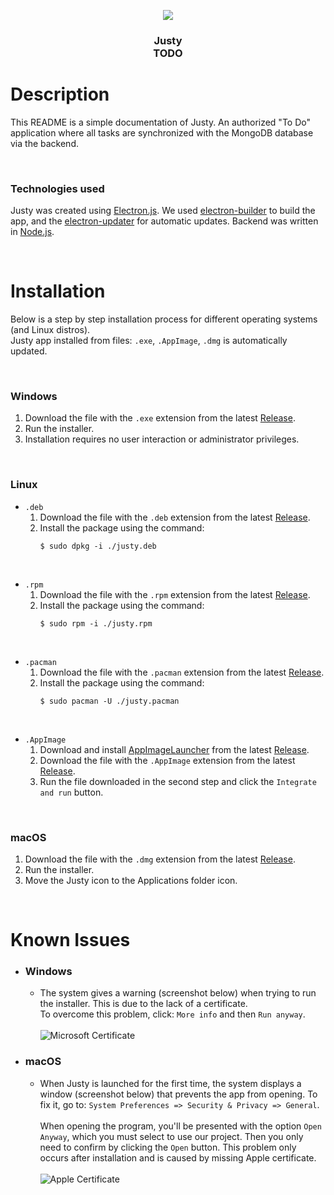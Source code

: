 <p align="center"><img src="https://raw.githubusercontent.com/olek-arsee/justy/main/assets/build/png/128x128.png"></p>
<h3 align="center" style="font-weight:bold;">Justy<br>TODO</h3>

# **Description**

This README is a simple documentation of Justy.
An authorized "To Do" application where all tasks are synchronized with the MongoDB database via the backend.

<br>

### **Technologies used**

Justy was created using [Electron.js](https://www.electronjs.org/). We used [electron-builder](https://www.npmjs.com/package/electron-builder) to build the app, and the [electron-updater](https://www.npmjs.com/package/electron-updater) for automatic updates. Backend was written in [Node.js](https://nodejs.org/).

<br>

# **Installation**

Below is a step by step installation process for different operating systems (and Linux distros). <br>
Justy app installed from files: `.exe`, `.AppImage`, `.dmg` is automatically updated.

<br>

### **Windows**

1. Download the file with the `.exe` extension from the latest [Release](https://github.com/olek-arsee/justy/releases/latest).
2. Run the installer.
3. Installation requires no user interaction or administrator privileges.

<br>

### **Linux**

- `.deb`
  1. Download the file with the `.deb` extension from the latest [Release](https://github.com/olek-arsee/justy/releases/latest).
  2. Install the package using the command:
     ```
     $ sudo dpkg -i ./justy.deb
     ```

<br>

- `.rpm`
  1. Download the file with the `.rpm` extension from the latest [Release](https://github.com/olek-arsee/justy/releases/latest).
  2. Install the package using the command:
     ```
     $ sudo rpm -i ./justy.rpm
     ```

<br>

- `.pacman`
  1. Download the file with the `.pacman` extension from the latest [Release](https://github.com/olek-arsee/justy/releases/latest).
  2. Install the package using the command:
     ```
     $ sudo pacman -U ./justy.pacman
     ```

<br>

- `.AppImage`
  1. Download and install [AppImageLauncher](https://github.com/TheAssassin/AppImageLauncher) from the latest [Release](https://github.com/TheAssassin/AppImageLauncher/releases/latest).
  2. Download the file with the `.AppImage` extension from the latest [Release](https://github.com/olek-arsee/justy/releases/latest).
  3. Run the file downloaded in the second step and click the `Integrate and run` button.

<br>

### **macOS**

1. Download the file with the `.dmg` extension from the latest [Release](https://github.com/olek-arsee/justy/releases/latest).
2. Run the installer.
3. Move the Justy icon to the Applications folder icon.

<br>

# **Known Issues**

- ### **Windows**

  - The system gives a warning (screenshot below) when trying to run the installer. This is due to the lack of a certificate.
    <br>
    To overcome this problem, click: `More info` and then `Run anyway`. <br><br>
    ![Microsoft Certificate](https://user-images.githubusercontent.com/74045117/152698798-ce2b632a-bd11-4174-9045-ce6ed8250850.png)

- ### **macOS**
  - When Justy is launched for the first time, the system displays a window (screenshot below) that prevents the app from opening. To fix it, go to: `System Preferences => Security & Privacy => General`. <br><br>
    When opening the program, you'll be presented with the option `Open Anyway`, which you must select to use our project. Then you only need to confirm by clicking the `Open` button. This problem only occurs after installation and is caused by missing Apple certificate. <br><br>
    ![Apple Certificate](https://user-images.githubusercontent.com/74045117/152699337-b7afc7ab-fcf3-4089-a371-3d53345118b7.jpeg)
